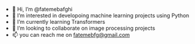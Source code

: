 - 👋 Hi, I’m @fatemebafghi
- 👀 I’m interested in developoing machine learning projects using Python
- 🌱 I’m currently learning Transformers 
- 💞️ I’m looking to collaborate on image processing projects
- 📫 you can reach me on fatemebfg@gmail.com

<!---
fatemebafghi/fatemebafghi is a ✨ special ✨ repository because its `README.md` (this file) appears on your GitHub profile.
You can click the Preview link to take a look at your changes.
--->
